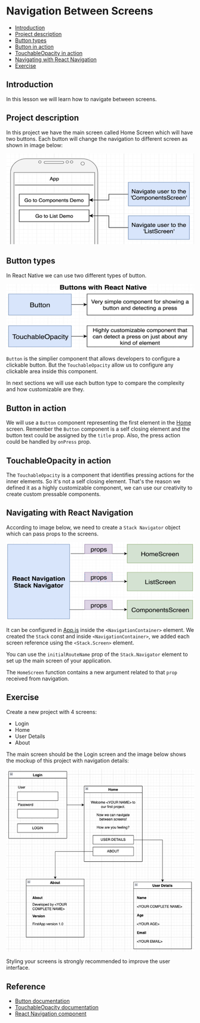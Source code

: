 # Navigation Between Screens

- [Introduction](#introduction)
- [Project description](#project-description)
- [Button types](#button-types)
- [Button in action](#button-in-action)
- [TouchableOpacity in action](#touchableopacity-in-action)
- [Navigating with React Navigation](#navigating-with-react-navigation)
- [Exercise](#exercise)

## Introduction

In this lesson we will learn how to navigate between screens.

## Project description

In this project we have the main screen called Home Screen which will have two buttons. Each button will change the navigation to different screen as shown in image below:

![](../assets/2022-09-16-10-50-15.png)

## Button types

In React Native we can use two different types of button.

![](../assets/2022-09-16-10-57-13.png)

`Button` is the simplier component that allows developers to configure a clickable button. But the `TouchableOpacity` allow us to configure any clickable area inside this component.

In next sections we will use each button type to compare the complexity and how customizable are they.

## Button in action

We will use a `Button` component representing the first element in the [Home](src/screens/HomeScreen.js) screen.
Remember the `Button` component is a self closing element and the button text could be assigned by the `title` prop. Also, the press action could be handled by `onPress` prop.

## TouchableOpacity in action

The `TouchableOpacity` is a component that identifies pressing actions for the inner elements. So it's not a self closing element. That's the reason we defined it as a highly customizable component, we can use our creativity to create custom pressable components. 

## Navigating with React Navigation

According to image below, we need to create a `Stack Navigator` object which can pass props to the screens.

![](../assets/2022-09-16-11-37-07.png)

It can be configured in [App.js](App.js) inside the `<NavigationContainer>` element. We created the `Stack` const and inside `<NavigationContainer>`, we added each screen reference using the `<Stack.Screen>` element.

You can use the `initialRouteName` prop of the `Stack.Navigator` element to set up the main screen of your application.

The `HomeScreen` function contains a new argument related to that `prop` received from navigation.

## Exercise

Create a new project with 4 screens:

- Login 
- Home
- User Details
- About

The main screen should be the Login screen and the image below shows the mockup of this project with navigation details:

![](../assets/2022-09-16-13-51-52.png)

Styling your screens is strongly recommended to improve the user interface.

## Reference

- [Button documentation](https://reactnative.dev/docs/button)
- [TouchableOpacity documentation](https://reactnative.dev/docs/touchableopacity)
- [React Navigation component](https://reactnavigation.org/docs/getting-started)
